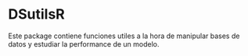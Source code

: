 # DSutilsR

Este package contiene funciones utiles a la hora de manipular bases de datos y estudiar la performance de un modelo.
